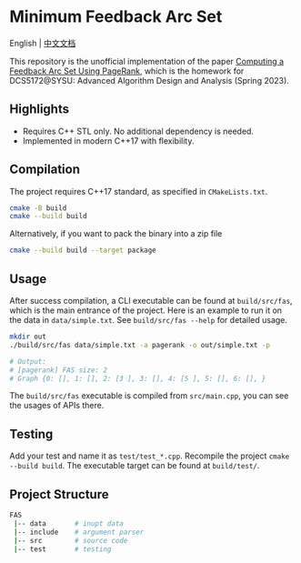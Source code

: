 
# Minimum Feedback Arc Set

English | [中文文档](/README-cn.md)

This repository is the unofficial implementation of the paper [Computing a Feedback Arc Set Using PageRank](https://doi.org/10.1007/978-3-031-22203-0_1), which is the homework for DCS5172@SYSU: Advanced Algorithm Design and Analysis (Spring 2023).

## Highlights

- Requires C++ STL only. No additional dependency is needed.
- Implemented in modern C++17 with flexibility.


## Compilation

The project requires C++17 standard, as specified in `CMakeLists.txt`.

```bash
cmake -B build
cmake --build build
```

Alternatively, if you want to pack the binary into a zip file

```bash
cmake --build build --target package
```

## Usage

After success compilation, a CLI executable can be found at `build/src/fas`, which is the main entrance of the project. Here is an example to run it on the data in `data/simple.txt`. See `build/src/fas --help` for detailed usage.

```bash
mkdir out
./build/src/fas data/simple.txt -a pagerank -o out/simple.txt -p

# Output: 
# [pagerank] FAS size: 2
# Graph {0: [], 1: [], 2: [3 ], 3: [], 4: [5 ], 5: [], 6: [], }
```

The `build/src/fas` executable is compiled from `src/main.cpp`, you can see the usages of APIs there.


## Testing

Add your test and name it as `test/test_*.cpp`. Recompile the project `cmake --build build`. The executable target can be found at `build/test/`.


## Project Structure

```bash
FAS
 |-- data       # inupt data
 |-- include    # argument parser
 |-- src        # source code
 |-- test       # testing
```


